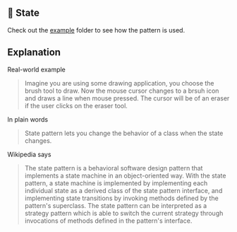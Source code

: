 💢 State
------
Check out the [example](example/) folder to see how the pattern is used.

## Explanation

Real-world example

> Imagine you are using some drawing application, you choose the brush tool to draw. Now the mouse cursor changes to a brsuh icon and draws a line when mouse pressed. The cursor will be of an eraser if the user clicks on the eraser tool.

In plain words

> State pattern lets you change the behavior of a class when the state changes.

Wikipedia says

> The state pattern is a behavioral software design pattern that implements a state machine in an object-oriented way. With the state pattern, a state machine is implemented by implementing each individual state as a derived class of the state pattern interface, and implementing state transitions by invoking methods defined by the pattern's superclass. The state pattern can be interpreted as a strategy pattern which is able to switch the current strategy through invocations of methods defined in the pattern's interface.

